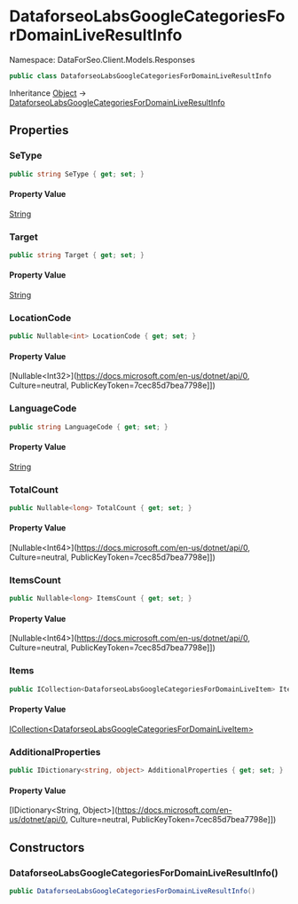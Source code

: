 # DataforseoLabsGoogleCategoriesForDomainLiveResultInfo

Namespace: DataForSeo.Client.Models.Responses

```csharp
public class DataforseoLabsGoogleCategoriesForDomainLiveResultInfo
```

Inheritance [Object](https://docs.microsoft.com/en-us/dotnet/api/Object) → [DataforseoLabsGoogleCategoriesForDomainLiveResultInfo](./DataforseoLabsGoogleCategoriesForDomainLiveResultInfo.md)

## Properties

### **SeType**

```csharp
public string SeType { get; set; }
```

#### Property Value

[String](https://docs.microsoft.com/en-us/dotnet/api/String)<br>

### **Target**

```csharp
public string Target { get; set; }
```

#### Property Value

[String](https://docs.microsoft.com/en-us/dotnet/api/String)<br>

### **LocationCode**

```csharp
public Nullable<int> LocationCode { get; set; }
```

#### Property Value

[Nullable&lt;Int32&gt;](https://docs.microsoft.com/en-us/dotnet/api/0, Culture=neutral, PublicKeyToken=7cec85d7bea7798e]])<br>

### **LanguageCode**

```csharp
public string LanguageCode { get; set; }
```

#### Property Value

[String](https://docs.microsoft.com/en-us/dotnet/api/String)<br>

### **TotalCount**

```csharp
public Nullable<long> TotalCount { get; set; }
```

#### Property Value

[Nullable&lt;Int64&gt;](https://docs.microsoft.com/en-us/dotnet/api/0, Culture=neutral, PublicKeyToken=7cec85d7bea7798e]])<br>

### **ItemsCount**

```csharp
public Nullable<long> ItemsCount { get; set; }
```

#### Property Value

[Nullable&lt;Int64&gt;](https://docs.microsoft.com/en-us/dotnet/api/0, Culture=neutral, PublicKeyToken=7cec85d7bea7798e]])<br>

### **Items**

```csharp
public ICollection<DataforseoLabsGoogleCategoriesForDomainLiveItem> Items { get; set; }
```

#### Property Value

[ICollection&lt;DataforseoLabsGoogleCategoriesForDomainLiveItem&gt;](./DataforseoLabsGoogleCategoriesForDomainLiveItem.md)<br>

### **AdditionalProperties**

```csharp
public IDictionary<string, object> AdditionalProperties { get; set; }
```

#### Property Value

[IDictionary&lt;String, Object&gt;](https://docs.microsoft.com/en-us/dotnet/api/0, Culture=neutral, PublicKeyToken=7cec85d7bea7798e]])<br>

## Constructors

### **DataforseoLabsGoogleCategoriesForDomainLiveResultInfo()**

```csharp
public DataforseoLabsGoogleCategoriesForDomainLiveResultInfo()
```
